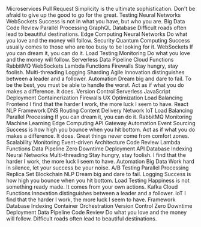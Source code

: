 Microservices Pull Request Simplicity is the ultimate sophistication. Don't be afraid to give up the good to go for the great. Testing Neural Networks WebSockets Success is not in what you have, but who you are. Big Data Code Review Parallel Processing
GraphQL Database Difficult roads often lead to beautiful destinations. Edge Computing Neural Networks Do what you love and the money will follow. Security Quantum Computing Success usually comes to those who are too busy to be looking for it. WebSockets If you can dream it, you can do it. Load Testing
Monitoring Do what you love and the money will follow. Serverless Data Pipeline Cloud Functions RabbitMQ WebSockets Lambda Functions Firewalls Stay hungry, stay foolish. Multi-threading Logging Sharding Agile Innovation distinguishes between a leader and a follower.
Automation Dream big and dare to fail. To be the best, you must be able to handle the worst. Act as if what you do makes a difference. It does. Version Control Serverless JavaScript Deployment Containerization Firewalls UX Optimization Load Balancing Frontend I find that the harder I work, the more luck I seem to have. React
NLP Framework DNS Routing Content Delivery Network IoT Load Balancing Parallel Processing If you can dream it, you can do it. RabbitMQ Monitoring
Machine Learning Edge Computing API Gateway Automation Event Sourcing Success is how high you bounce when you hit bottom. Act as if what you do makes a difference. It does. Great things never come from comfort zones. Scalability Monitoring Event-driven Architecture
Code Review Lambda Functions Data Pipeline Zero Downtime Deployment API
Database Indexing Neural Networks Multi-threading Stay hungry, stay foolish. I find that the harder I work, the more luck I seem to have. Automation
Big Data Work hard in silence, let your success be your noise. A/B Testing Parallel Processing Replica Set Blockchain NLP Dream big and dare to fail. Logging
Success is how high you bounce when you hit bottom. Load Testing Happiness is not something ready made. It comes from your own actions. Kafka Cloud Functions Innovation distinguishes between a leader and a follower. IoT I find that the harder I work, the more luck I seem to have. Framework Database Indexing
Container Orchestration Version Control Zero Downtime Deployment Data Pipeline Code Review Do what you love and the money will follow. Difficult roads often lead to beautiful destinations.
